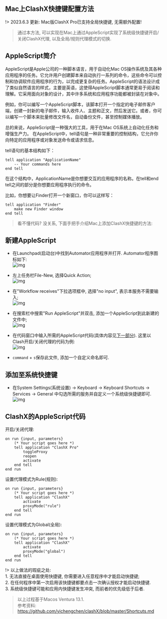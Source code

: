 ## Mac上ClashX快捷键配置方法 <!-- {docsify-ignore} -->

!> 2023.6.3 更新: Mac版ClashX Pro已支持全局快捷键, 无需额外配置!

> 通过本方法, 可以实现在Mac上通过AppleScript实现了系统级快捷键开启/关闭ClashX代理, 以及全局/规则代理模式的切换.

## AppleScript简介

AppleScript是Apple公司的一种脚本语言，用于自动化Mac OS操作系统及其各种应用程序的任务。它允许用户创建脚本来自动执行一系列的命令，这些命令可以控制和协调软件应用程序的行为，以完成更复杂的任务。AppleScript的语法设计成了类似自然语言的样式，主要是英语，这使得AppleScript脚本通常更易于阅读和理解。它采用面向对象的设计，其中许多系统和应用程序功能都被封装在对象中。

例如，你可以编写一个AppleScript脚本，该脚本打开一个指定的电子邮件客户端，创建一封新的电子邮件，输入收件人、主题和正文，然后发送它。或者，你可以编写一个脚本来批量修改文件名，自动备份文件，甚至控制媒体播放。

总的来说，AppleScript是一种强大的工具，用于在Mac OS系统上自动化任务和增强生产力。
在AppleScript中，tell语句是一种非常重要的控制结构，它允许你向特定的应用程序或对象发送命令或请求信息。

tell语句的基本结构如下：
```AppleScript
tell application "ApplicationName"
    -- Your commands here
end tell
```
在这个结构中，ApplicationName是你想要交互的应用程序的名称。在tell和end tell之间的部分是你想要应用程序执行的命令。

比如，你想要让Finder打开一个新窗口，你可以这样写：
```AppleScript
tell application "Finder"
    make new Finder window
end tell
```
> 看不懂代码? 没关系, 下面手把手介绍Mac上添加ClashX快捷键的方法:

## 新建AppleScript
- 在Launchpad(启动台)中找到Automator应用程序并打开. Automator程序图标如下:  
![img](1.png ':size=10%')

- 左上任务栏File-New, 选择Quick Action;  
![img](2.png ':size=60%')

- 在"Workflow receives"下拉选项框中, 选择"no input", 表示本服务不需要输入;  
![img](3.png ':size=55%')

- 在搜索栏中搜索"Run AppleScript"并双击, 添加一个AppleScript到此新建的文件中;  
![img](4.png ':size=30%')

- 在代码窗口中输入所需的AppleScript代码(具体内容见[下一部分](https://zhangyiyang.xyz/#/eat_drink_play_laugh/AppleScript/?id=clashx%E7%9A%84applescript%E4%BB%A3%E7%A0%81)). 这里以Clash开启/关闭代理的代码为例:  
![img](5.png ':size=60%')
- `command` + `s`保存此文件, 添加一个自定义命名即可.

## 添加至系统快捷键
- 在System Settings(系统设置) -> Keyboard -> Keyboard Shortcuts -> Services -> General 中勾选所需的服务并自定义一个系统级快捷键即可.
![img](6.png ':size=60%')

## ClashX的AppleScript代码

开启/关闭代理:
```AppleScript
on run {input, parameters}
    (* Your script goes here *)
    tell application "ClashX Pro"
        toggleProxy
        reopen
        activate
    end tell
end run
```

设置代理模式为Rule(规则):
```AppleScript
on run {input, parameters}
	(* Your script goes here *)
	tell application "ClashX"
		activate
		proxyMode("rule") 
	end tell
end run
```

设置代理模式为Global(全局):
```AppleScript
on run {input, parameters}
	(* Your script goes here *)
	tell application "ClashX"
		activate
		proxyMode("global") 
	end tell
end run
```


!> 以上做法的瑕疵之处:  
    1. 无法直接在桌面使用快捷键, 你需要进入任意程序中才能启动快捷键;  
    2. 在任何程序中第一次启用该快捷键都要点击一次确认授权才能启动快捷键.  
    3. 系统级快捷键可能和应用内快捷键发生冲突, 而前者的优先级低于后者.
    
>   以上过程基于Macos Ventura 13.1.  
    参考资料: https://github.com/yichengchen/clashX/blob/master/Shortcuts.md